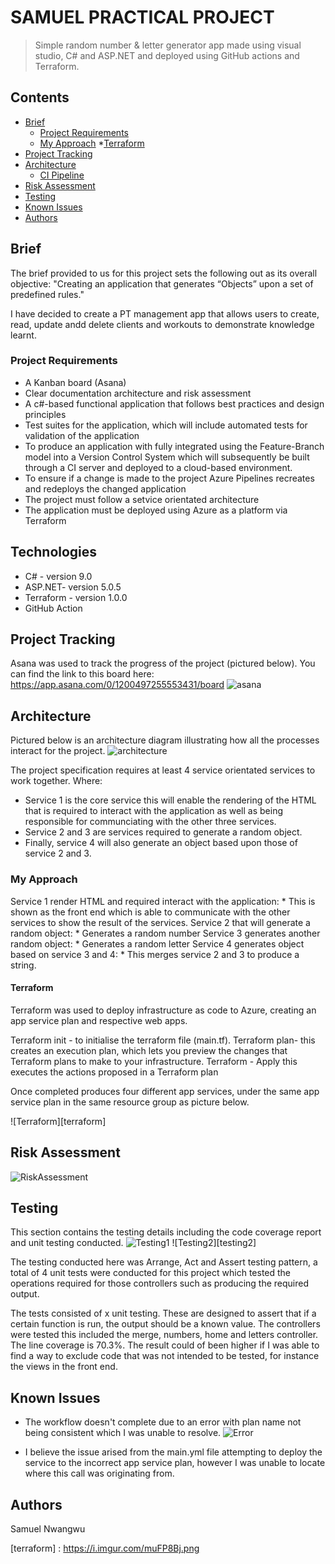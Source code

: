 # SAMUEL PRACTICAL PROJECT 
> Simple random number & letter generator app made using visual studio, C# and ASP.NET and deployed using GitHub actions and Terraform.

## Contents
* [Brief](#brief)
   * [Project Requirements](#project-requirements)
   * [My Approach](#my-approach)
	*[Terraform](#terraform)
* [Project Tracking](#project-tracking)
* [Architecture](#architecture)
   * [CI Pipeline](#ci-pipeline)
* [Risk Assessment](#risk-assessment)
* [Testing](#testing)
* [Known Issues](#known-issues)
* [Authors](#authors)

## Brief
The brief provided to us for this project sets the following out as its overall objective:
"Creating an application that generates “Objects” upon a set of predefined rules."

I have decided to create a PT management app that allows users to create, read, update andd delete clients and workouts to demonstrate knowledge learnt. 

### Project Requirements

* A Kanban board (Asana)
* Clear documentation architecture and risk assessment
* A c#-based functional application that follows best practices and design principles
* Test suites for the application, which will include automated tests for validation of the application
* To produce an application with fully integrated using the Feature-Branch model into a Version Control System which will subsequently be built through a CI server and deployed to a cloud-based environment.
* To ensure if a change is made to the project Azure Pipelines recreates and redeploys the changed application
* The project must follow a setvice orientated architecture
* The application must be deployed using Azure as a platform via Terraform

## Technologies
* C# - version 9.0
* ASP.NET- version 5.0.5
* Terraform - version 1.0.0
* GitHub Action

## Project Tracking
Asana was used to track the progress of the project (pictured below). You can find the link to this board here: https://app.asana.com/0/1200497255553431/board
![asana][asana]

## Architecture 
Pictured below is an architecture diagram illustrating how all the processes interact for the project. 
![architecture][architecture]

The project specification requires at least 4 service orientated services to work together.
Where:
* Service 1 is the core service this will enable the rendering of the HTML that is required to interact with the application as well as being responsible for communciating with the other three services. 
* Service 2 and 3 are services required to generate a random object.  
* Finally, service 4 will also generate an object based upon those of service 2 and 3.

### My Approach
Service 1 render HTML and required interact with the application:
      * This is shown as the front end which is able to communicate with the other services to show the result of the services.
Service 2 that will generate a random object:
      * Generates a random number
Service 3 generates another random object:
      * Generates a random letter 
Service 4 generates object based on service 3 and 4:
      * This merges service 2 and 3 to produce a string.

#### Terraform
Terraform was used to deploy infrastructure as code to Azure, creating an app service plan and respective web apps.

Terraform init - to initialise the terraform file (main.tf). 
Terraform plan- this creates an execution plan, which lets you preview the changes that Terraform plans to make to your infrastructure. 
Terraform - Apply this executes the actions proposed in a Terraform plan

Once completed produces four different app services, under the same app service plan in the same resource group as picture below.

![Terraform][terraform]


## Risk Assessment
![RiskAssessment][riskassessment]

## Testing 
This section contains the testing details including the code coverage report and unit testing conducted.
![Testing1][testing1]
![Testing2][testing2]

The testing conducted here was Arrange, Act and Assert testing pattern, a total of 4 unit tests were conducted for this project which tested the operations required for those controllers such as producing the required output.

The tests consisted of x unit testing. These are designed to assert that if a certain function is run, the output should be a known value. 
The controllers were tested this included the merge, numbers, home and letters controller. 
The line coverage is 70.3%. The result could of been higher if I was able to find a way to exclude code that was not intended to be tested, for instance the views in the front end.


## Known Issues
* The workflow doesn't complete due to an error with plan name not being consistent which I was unable to resolve. 
![Error][error]

* I believe the issue arised from the main.yml file attempting to deploy the service to the incorrect app service plan, however I was unable to locate where this call was originating from. 

## Authors
Samuel Nwangwu



[architecture]: https://imgur.com/vBsTqu6.png
[asana]: https://i.imgur.com/X3SnjbC.png
[riskassessment]: https://i.imgur.com/fNKPJB4.png
[testing1]: https://i.imgur.com/894sftn.png
[tesing2]: https://i.imgur.com/IYbR1vQ.png
[error]: https://i.imgur.com/nxOuiVh.png
[terraform] : https://i.imgur.com/muFP8Bj.png

